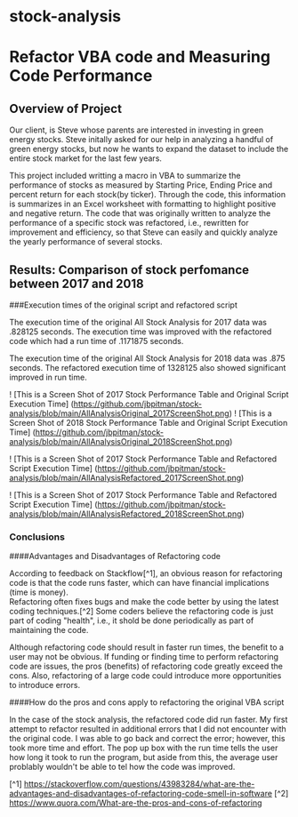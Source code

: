 # stock-analysis
# Refactor VBA code and Measuring Code Performance 

## Overview of Project
Our client, is Steve whose parents are interested in investing in green energy stocks.
Steve initally asked for our help in analyzing a handful of green energy stocks, 
but now he wants to expand the dataset to include the entire stock market for the last few years.  

This project included writting a macro in VBA to summarize the performance of stocks as measured by Starting Price, Ending Price and percent return for each stock(by ticker). 
Through the code, this information is summarizes in an Excel worksheet with formatting to highlight positive and negative return. 
The code that was originally written to analyze the performance of a specific stock was refactored, i.e., rewritten for improvement and efficiency, 
so that Steve can easily and quickly analyze the yearly performance of several stocks. 

## Results: Comparison of stock perfomance between 2017 and 2018

###Execution times of the original script and refactored script

The execution time of the original All Stock Analysis for 2017 data was .828125 seconds. The execution time was improved with the refactored code which had a run time of .1171875 seconds.

The execution time of the original All Stock Analysis for 2018 data was .875 seconds. The refactored execution time of 1328125 also showed significant improved in run time. 

! [This is a Screen Shot of 2017 Stock Performance Table and Original Script Execution Time] (https://github.com/jbpitman/stock-analysis/blob/main/AllAnalysisOriginal_2017ScreenShot.png)
! [This is a Screen Shot of 2018 Stock Performance Table and Original Script Execution Time] (https://github.com/jbpitman/stock-analysis/blob/main/AllAnalysisOriginal_2018ScreenShot.png)

! [This is a Screen Shot of 2017 Stock Performance Table and Refactored Script Execution Time] (https://github.com/jbpitman/stock-analysis/blob/main/AllAnalysisRefactored_2017ScreenShot.png)

! [This is a Screen Shot of 2017 Stock Performance Table and Refactored Script Execution Time] (https://github.com/jbpitman/stock-analysis/blob/main/AllAnalysisRefactored_2018ScreenShot.png)

### Conclusions
####Advantages and Disadvantages of Refactoring code

According to feedback on Stackflow[^1], an obvious reason for refactoring code is that the code runs faster, which can have financial implications (time is money).  
Refactoring often fixes bugs and make the code better by using the latest coding techniques.[^2]   Some coders believe the refactoring code is just part of coding "health", i.e., it shold be done
periodically as part of maintaining the code. 

Although refactoring code should result in faster run times, the benefit to a user may not be obvious. If funding or finding time  to perform refactoring code are issues,
the pros (benefits) of refactoring code greatly exceed the cons. Also, refactoring of a large code could introduce more opportunities to introduce errors. 

####How do the pros and cons apply to refactoring the original VBA script 

In the case of the stock analysis, the refactored code did run faster. My first attempt to refactor resulted in additional errors that I did not encounter with the original code.
I was able to go back and correct the error; however, this took more time and effort.  The pop up box with the run time tells the user how long it took to run the program, but aside from this,
the average user problably wouldn't be able to tel how the code was improved.  


[^1] https://stackoverflow.com/questions/43983284/what-are-the-advantages-and-disadvantages-of-refactoring-code-smell-in-software
[^2] https://www.quora.com/What-are-the-pros-and-cons-of-refactoring

